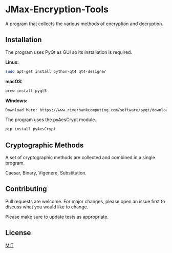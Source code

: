 # JMax-Encryption-Tools
A program that collects the various methods of encryption and decryption.

## Installation

The program uses PyQt as GUI so its installation is required.

**Linux:**
```bash
sudo apt-get install python-qt4 qt4-designer
```
**macOS:**
```bash
brew install pyqt5
```
**Windows:**
```bash
Download here: https://www.riverbankcomputing.com/software/pyqt/download5
```
The program uses the pyAesCrypt module.
```bash
pip install pyAesCrypt
```

## Cryptographic Methods

A set of cryptographic methods are collected and combined in a single program.

Caesar, Binary, Vigenere, Substitution.

## Contributing
Pull requests are welcome. For major changes, please open an issue first to discuss what you would like to change.

Please make sure to update tests as appropriate.

## License
[MIT](https://choosealicense.com/licenses/mit/)
